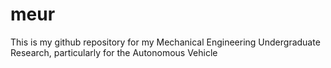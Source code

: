 # meur
This is my github repository for my Mechanical Engineering Undergraduate Research, particularly for the Autonomous Vehicle
